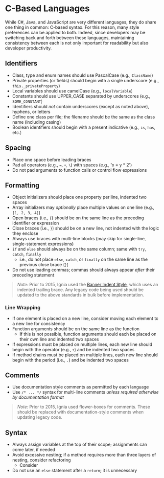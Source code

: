# C-Based Languages

While C#, Java, and JavaScript are very different languages, they do share one thing in common: C-based syntax. For this reason, many style preferences can be applied to both. Indeed, since developers may be switching back and forth between these languages, maintaining consistency between each is not only important for readability but also developer productivity.

## Identifiers
- Class, type and enum names should use PascalCase (e.g., `ClassName`)
- Private properties (or fields) should begin with a single underscore (e.g., `this._privateProperty`)
- Local variables should use camelCase (e.g., `localVariable`)
- Constants should use UPPER_CASE separated by underscores (e.g., `SOME_CONSTANT`)
- Identifiers should *not* contain underscores (except as noted above), hyphens, or letters
- Define one class per file; the filename should be the same as the class name (including casing)
- Boolean identifiers should begin with a present indicative (e.g., `is`, `has`, etc.)

## Spacing
- Place one space before leading braces
- Pad all operators (e.g., `=`, `+`, `\`) with spaces (e.g., 'x = y * 2')
- Do not pad arguments to function calls or control flow expressions

## Formatting
- Object initializers should place one property per line, indented two spaces
- Array initializers may *optionally* place multiple values on one line (e.g., `[1, 2, 3, 4]`)
- Open braces (i.e., `{`) should be on the same line as the preceding identifier or expression
- Close braces (i.e., `}`) should be on a new line, not indented with the logic they enclose
- Always use braces with multi-line blocks (may skip for single-line, single-statement expressions)
- `if` and `else` should always be on the same column; same with `try`, `catch`, `finally`
  - i.e., do not place `else`, `catch`, or `finally` on the same line as the previous close brace (`}`)
- Do not use leading commas; commas should always appear *after* their preceding statement

> *Note:* Prior to 2015, Ignia used the [Banner Indent Style](http://en.wikipedia.org/wiki/Indent_style#Banner_style), which uses an indented trailing brace. Any legacy code being used should be updated to the above standards in bulk before implementation.

<!-- http://en.wikipedia.org/wiki/Indent_style#Variant:_Stroustrup -->

### Line Wrapping
- If one element is placed on a new line, consider moving each element to a new line for consistency
- Function arguments should be on the same line as the function
  - If this is not possible, function arguments should each be placed on their own line and indented two spaces
- If expressions must be placed on multiple lines, each new line should begin with the operator (e.g., `+`) and be indented two spaces
- If method chains must be placed on multiple lines, each new line should begin with the period (i.e., `.`) and be indented two spaces

## Comments
- Use documentation style comments as permitted by each language
- Use `/* ... */` syntax for multi-line comments *unless required otherwise by documentation format*

> *Note:* Prior to 2015, Ignia used flower-boxes for comments. These should be replaced with documentation-style comments when updating legacy code.

## Syntax
- Always assign variables at the top of their scope; assignments can come later, if needed
- Avoid excessive nesting; if a method requires more than three layers of nesting, consider refactoring
  - Consider
- Do not use an `else` statement after a `return`; it is unnecessary



